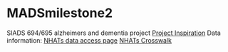 # MADSmilestone2
SIADS 694/695 alzheimers and dementia project
[Project Inspiration](https://www.aicrowd.com/challenges/addi-alzheimers-detection-challenge)
Data information:
[NHATs data access page](https://nhats.org/researcher/data-access)
[NHATs Crosswalk](https://www.nhats.org/sites/default/files/2021-07/NHATS_R10_Final_Crosswalk_between_Instruments_and_Codebook.pdf)

